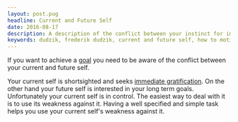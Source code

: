 ```yaml
---
layout: post.pug
headline: Current and Future Self
date: 2016-08-17
description: A description of the conflict between your instinct for immediate gratification and achieving long term goals.
keywords: dudzik, frederik dudzik, current and future self, how to motivate yourself, how to achieve a goal, how to achieve a long term goal
---
```

If you want to achieve a [goal](http://www.thebigbiggoalsclub.com/articles/_goaltypes.html) you need to be aware of the conflict between your current and future self.

Your current self is shortsighted and seeks [immediate gratification](https://en.wikipedia.org/wiki/Pleasure_principle_(psychology)). On the other hand your future self is interested in your long term goals. Unfortunately your current self is in control. The easiest way to deal with it is to use its weakness against it. Having a well specified and simple task helps you use your current self's weakness against it.
